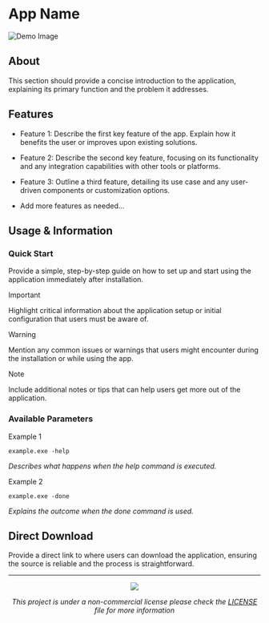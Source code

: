 
# App Name

![Demo Image](path/to/demo-image.png)

## About

This section should provide a concise introduction to the application, explaining its primary function and the problem it addresses. 

## Features

- Feature 1: Describe the first key feature of the app. Explain how it benefits the user or improves upon existing solutions.

- Feature 2: Describe the second key feature, focusing on its functionality and any integration capabilities with other tools or platforms.

- Feature 3: Outline a third feature, detailing its use case and any user-driven components or customization options.

- Add more features as needed...

## Usage & Information

### Quick Start

Provide a simple, step-by-step guide on how to set up and start using the application immediately after installation.

> [!IMPORTANT]
> Highlight critical information about the application setup or initial configuration that users must be aware of.

> [!WARNING]
> Mention any common issues or warnings that users might encounter during the installation or while using the app.

> [!NOTE]
> Include additional notes or tips that can help users get more out of the application.

### Available Parameters

Example 1
```shell
example.exe -help
```
*Describes what happens when the help command is executed.*

Example 2
```shell
example.exe -done
```
*Explains the outcome when the done command is used.*

## Direct Download

Provide a direct link to where users can download the application, ensuring the source is reliable and the process is straightforward.

---
<p align="center"><a href="https://github.com/SegoCode/AutoWall/graphs/contributors">
  <img src="https://contrib.rocks/image?repo=SegoCode/AutoWall" />
</a></p>

<p align="center"><i>This project is under a non-commercial license please check the <a href="path/to/LICENSE">LICENSE</a> file for more information</i></p>
